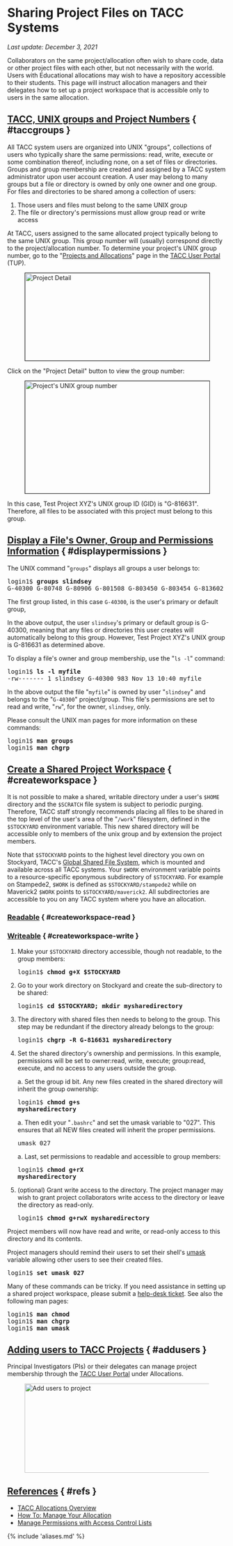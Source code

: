 # Sharing Project Files on TACC Systems
*Last update: December 3, 2021* 


Collaborators on the same project/allocation often wish to share code, data or other project files with each other, but not necessarily with the world. Users with Educational allocations may wish to have a repository accessible to their students. This page will instruct allocation managers and their delegates how to set up a project workspace that is accessible only to users in the same allocation. 

## [TACC, UNIX groups and Project Numbers](#taccgroups) { #taccgroups }

All TACC system users are organized into UNIX "groups", collections of users who typically share the same permissions: read, write, execute or some combination thereof, including none, on a set of files or directories. Groups and group membership are created and assigned by a TACC system administrator upon user account creation. A user may belong to many groups but a file or directory is owned by only one owner and one group. For files and directories to be shared among a collection of users: 

1. Those users and files must belong to the same UNIX group
2. The file or directory's permissions must allow group read or write access

At TACC, users assigned to the same allocated project typically belong to the same UNIX group. This group number will (usually) correspond directly to the project/allocation number. To determine your project's UNIX group number, go to the "[Projects and Allocations](https://portal.tacc.utexas.edu/projects-and-allocations)" page in the [TACC User Portal](http://portal.tacc.utexas.edu) (TUP).

<figure id="figure1">
<img alt="Project Detail" border="1" src="../../imgs/tutorials/sharingfiles-1.png" style="width: 600px; height: 201px;" />
<figcaption></figcaption></figure>

Click on the "Project Detail" button to view the group number:

<figure id="figure2">
<img alt="Project's UNIX group number" border="1" src="../../imgs/tutorials/sharingfiles-1.png" style="width: 600px; height: 258px;" />
<figcaption></figcaption></figure>

In this case, Test Project XYZ's UNIX group ID (GID) is "G-816631". Therefore, all files to be associated with this project must belong to this group.

## [Display a File's Owner, Group and Permissions Information](#displaypermissions) { #displaypermissions }

The UNIX command "`groups`" displays all groups a user belongs to:

<pre class="cmd-line">login1$ <b>groups slindsey</b>
G-40300 G-80748 G-80906 G-801508 G-803450 G-803454 G-813602 G-816631</pre>

The first group listed, in this case `G-40300`, is the user's primary or default group, 

In the above output, the user `slindsey`'s primary or default group is G-40300, meaning that any files or directories this user creates will automatically belong to this group. However, Test Project XYZ's UNIX group is G-816631 as determined above.  

<!-- The user must therefore switch groups from their default group, G-40300, to the project's group, G-816631, via the UNIX `newgrp` command. <pre>login1$ <b>newgrp G-816631</b></pre> 

Now all files created by this user will belong to the project's group. Note that this command does not change the group or permissions of any files that have already been created. If the user's default group matches the project's group, then this step is not necessary.-->

To display a file's owner and group membership, use the "`ls -l`" command:

<pre class="cmd-line">login1$ <b>ls -l myfile</b>
-rw------- 1 slindsey G-40300 983 Nov 13 10:40 myfile</pre> 

In the above output the file "`myfile`" is owned by user "`slindsey`" and belongs to the "`G-40300`" project/group. This file's permissions are set to read and write, "`rw`", for the owner, `slindsey`, only.

Please consult the UNIX man pages for more information on these commands:

<pre class="cmd-line">
login1$ <b>man groups</b>
login1$ <b>man chgrp</b></pre>

## [Create a Shared Project Workspace](#createworkspace) { #createworkspace }

It is not possible to make a shared, writable directory under a user's `$HOME` directory and the `$SCRATCH` file system is subject to periodic purging. Therefore, TACC staff strongly recommends placing all files to be shared in the top level of the user's area of the "`/work`" filesystem, defined in the `$STOCKYARD` environment variable. This new shared directory will be accessible only to members of the unix group and by extension the project members.

Note that `$STOCKYARD` points to the highest level directory you own on Stockyard, TACC's [Global Shared File System](https://www.tacc.utexas.edu/systems/stockyard), which is mounted and available across all TACC systems. Your `$WORK` environment variable points to a resource-specific eponymous subdirectory of `$STOCKYARD`. For example on Stampede2, `$WORK` is defined as `$STOCKYARD/stampede2` while on Maverick2 `$WORK` points to `$STOCKYARD/maverick2`. All subdirectories are accessible to you on any TACC system where you have an allocation.

### [Readable](#createworkspace-read) { #createworkspace-read }

### [Writeable](#createworkspace-write) { #createworkspace-write }


1. Make your `$STOCKYARD` directory accessible, though not readable, to the group members:  
	<pre class="cmd-line">login1$ <b>chmod g+X $STOCKYARD</b></pre>

1. Go to your work directory on Stockyard and create the sub-directory to be shared:
	<pre class="cmd-line">login1$ <b>cd $STOCKYARD; mkdir mysharedirectory</b></pre>

	<!-- // insert permissions and gid stuff here -->

1. The directory with shared files then needs to belong to the group. This step may be redundant if the directory already belongs to the group:
	<pre class="cmd-line">login1$ <b>chgrp -R G-816631 mysharedirectory</b></pre>

1. Set the shared directory's ownership and permissions. In this example, permissions will be set to owner:read, write, execute; group:read, execute, and no access to any users outside the group.  

	a. Set the group id bit. Any new files created in the shared directory will inherit the group ownership:
		<pre class="cmd-line">login1$ <b>chmod g+s mysharedirectory</b></pre>

	a. Then edit your "`.bashrc`" and set the umask variable to "027". This ensures that all NEW files created will inherit the proper permissions.
		<pre>umask 027</pre>
	
	a. Last, set permissions to readable and accessible to group members:
		<pre class="cmd-line">login1$ <b>chmod g+rX mysharedirectory</b></pre>

1. (optional) Grant write access to the directory. The project manager may wish to grant project collaborators write access to the directory or leave the directory as read-only.
	<pre class="cmd-line">login1$ <b>chmod g+rwX mysharedirectory</b></pre>

Project members will now have read and write, or read-only access to this directory and its contents. 

Project managers should remind their users to set their shell's [umask](http://en.wikipedia.org/wiki/Umask) variable allowing other users to see their created files.  

<pre class="cmd-line">login1$ <b>set umask 027</b></pre>

Many of these commands can be tricky. If you need assistance in setting up a shared project workspace, please submit a [help-desk ticket](https://portal.tacc.utexas.edu/tacc-consulting/-/consult/tickets/create). See also the following man pages:

<pre class="cmd-line">
login1$ <b>man chmod</b>
login1$ <b>man chgrp</b>
login1$ <b>man umask</b></pre>

## [Adding users to TACC Projects](#addusers) { #addusers }
Principal Investigators (PIs) or their delegates can manage project membership through the [TACC User Portal](http://portal.tacc.utexas.edu) under Allocations. 

<figure id="figure3">
<img alt="Add users to project" src="../../imgs/tutorials/sharingfiles-1.png" style="width: 500px; height: 205px;" />
<figcaption></figcaption></figure>

## [References](#refs) { #refs }

* [TACC Allocations Overview](https://portal.tacc.utexas.edu/allocations-overview)
* [How To: Manage Your Allocation](https://portal.tacc.utexas.edu/tutorials/managing-allocations)
* [Manage Permissions with Access Control Lists](https://portal.tacc.utexas.edu/tutorials/acls)

{% include 'aliases.md' %}

